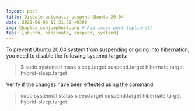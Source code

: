 ```yaml
---
layout: post
title: Disbale automatic suspend Ubuntu 20.04
date: 2022-06-06 13:31:52 +0300
img: Chaplux_sshjumphost.png # Add image post (optional)
tags: [ubuntu, hibernate, suspend, systemd]
---
```

To prevent Ubuntu 20.04 system from suspending or going into hibernation, you need to disable the following systemd targets:

> $ sudo systemctl mask sleep.target suspend.target hibernate.target hybrid-sleep.target

Verify if the changes have been effected using the command:

> sudo systemctl status sleep.target suspend.target hibernate.target hybrid-sleep.target
